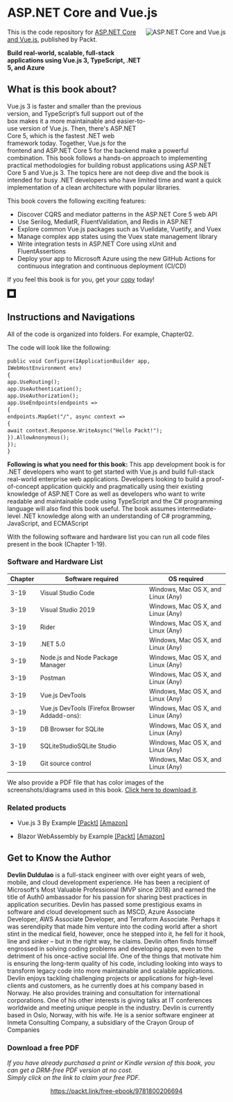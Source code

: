# ASP.NET Core and Vue.js

<a href="https://www.packtpub.com/product/asp-net-core-and-vue-js/9781800206694?utm_source=github&utm_medium=repository&utm_campaign=9781800206694"><img src="https://static.packt-cdn.com/products/9781800206694/cover/smaller" alt="ASP.NET Core and Vue.js" height="256px" align="right"></a>

This is the code repository for [ASP.NET Core and Vue.js](https://www.packtpub.com/product/asp-net-core-and-vue-js/9781800206694?utm_source=github&utm_medium=repository&utm_campaign=9781800206694), published by Packt.

**Build real-world, scalable, full-stack applications using Vue.js 3, TypeScript, .NET 5, and Azure**

## What is this book about?
Vue.js 3 is faster and smaller than the previous version, and TypeScript’s full support out of the box makes it a more maintainable and easier-to-use version of Vue.js. Then, there's ASP.NET Core 5, which is the fastest .NET web framework today. Together, Vue.js for the frontend and ASP.NET Core 5 for the backend make a powerful combination. This book follows a hands-on approach to implementing practical methodologies for building robust applications using ASP.NET Core 5 and Vue.js 3. The topics here are not deep dive and the book is intended for busy .NET developers who have limited time and want a quick implementation of a clean architecture with popular libraries. 

This book covers the following exciting features:
* Discover CQRS and mediator patterns in the ASP.NET Core 5 web API
* Use Serilog, MediatR, FluentValidation, and Redis in ASP.NET
* Explore common Vue.js packages such as Vuelidate, Vuetify, and Vuex
* Manage complex app states using the Vuex state management library
* Write integration tests in ASP.NET Core using xUnit and FluentAssertions
* Deploy your app to Microsoft Azure using the new GitHub Actions for continuous integration and continuous deployment (CI/CD)

If you feel this book is for you, get your [copy](https://www.amazon.com/dp/1800206690) today!

<a href="https://www.packtpub.com/?utm_source=github&utm_medium=banner&utm_campaign=GitHubBanner"><img src="https://raw.githubusercontent.com/PacktPublishing/GitHub/master/GitHub.png" 
alt="https://www.packtpub.com/" border="5" /></a>

## Instructions and Navigations
All of the code is organized into folders. For example, Chapter02.

The code will look like the following:
```
public void Configure(IApplicationBuilder app,
IWebHostEnvironment env)
{
app.UseRouting();
app.UseAuthentication();
app.UseAuthorization();
app.UseEndpoints(endpoints =>
{
endpoints.MapGet("/", async context =>
{
await context.Response.WriteAsync("Hello Packt!");
}).AllowAnonymous();
});
}
```

**Following is what you need for this book:**
This app development book is for .NET developers who want to get started with Vue.js and build full-stack real-world enterprise web applications. Developers looking to build a proof-of-concept application quickly and pragmatically using their existing knowledge of ASP.NET Core as well as developers who want to write readable and maintainable code using TypeScript and the C# programming language will also find this book useful. The book assumes intermediate-level .NET knowledge along with an understanding of C# programming, JavaScript, and ECMAScript

With the following software and hardware list you can run all code files present in the book (Chapter 1-19).
### Software and Hardware List
| Chapter | Software required | OS required |
| -------- | ------------------------------------ | ----------------------------------- |
| 3-19 | Visual Studio Code | Windows, Mac OS X, and Linux (Any) |
| 3-19 | Visual Studio 2019 | Windows, Mac OS X, and Linux (Any) |
| 3-19 | Rider | Windows, Mac OS X, and Linux (Any) |
| 3-19 | .NET 5.0 | Windows, Mac OS X, and Linux (Any) |
| 3-19 | Node.js and Node Package Manager | Windows, Mac OS X, and Linux (Any) |
| 3-19 | Postman | Windows, Mac OS X, and Linux (Any) |
| 3-19 | Vue.js DevTools | Windows, Mac OS X, and Linux (Any) |
| 3-19 | Vue.js DevTools (Firefox Browser Addadd-ons): | Windows, Mac OS X, and Linux (Any) |
| 3-19 | DB Browser for SQLite | Windows, Mac OS X, and Linux (Any) |
| 3-19 | SQLiteStudioSQLite Studio | Windows, Mac OS X, and Linux (Any) |
| 3-19 | Git source control | Windows, Mac OS X, and Linux (Any) |

We also provide a PDF file that has color images of the screenshots/diagrams used in this book. [Click here to download it](https://static.packt-cdn.com/downloads/9781800206694_ColorImages.pdf).

### Related products
* Vue.js 3 By Example [[Packt]](https://www.packtpub.com/product/vue-js-3-by-example/9781838826345?utm_source=github&utm_medium=repository&utm_campaign=9781838826345) [[Amazon]](https://www.amazon.com/dp/1838826343)

* Blazor WebAssembly by Example [[Packt]](https://www.packtpub.com/product/blazor-webassembly-by-example/9781800567511?utm_source=github&utm_medium=repository&utm_campaign=9781800567511) [[Amazon]](https://www.amazon.com/dp/1800567510)

## Get to Know the Author
**Devlin Duldulao**
is a full-stack engineer with over eight years of web, mobile, and cloud development experience. He has been a recipient of Microsoft's Most Valuable Professional (MVP since 2018) and earned the title of Auth0 ambassador for his passion for sharing best practices in application securities. Devlin has passed some prestigious exams in software and cloud development such as MSCD, Azure Associate Developer, AWS Associate Developer, and Terraform Associate.
Perhaps it was serendipity that made him venture into the coding world after a short stint in the medical field, however, once he stepped into it, he fell for it hook, line and sinker – but in the right way, he claims. Devlin often finds himself engrossed in solving coding problems and developing apps, even to the detriment of his once-active social life.
One of the things that motivate him is ensuring the long-term quality of his code, including looking into ways to transform legacy code into more maintainable and scalable applications.
Devlin enjoys tackling challenging projects or applications for high-level clients and customers, as he currently does at his company based in Norway. He also provides training and consultation for international corporations.
One of his other interests is giving talks at IT conferences worldwide and meeting unique people in the industry.
Devlin is currently based in Oslo, Norway, with his wife. He is a senior software engineer at Inmeta Consulting Company, a subsidiary of the Crayon Group of Companies

### Download a free PDF

 <i>If you have already purchased a print or Kindle version of this book, you can get a DRM-free PDF version at no cost.<br>Simply click on the link to claim your free PDF.</i>
<p align="center"> <a href="https://packt.link/free-ebook/9781800206694">https://packt.link/free-ebook/9781800206694 </a> </p>